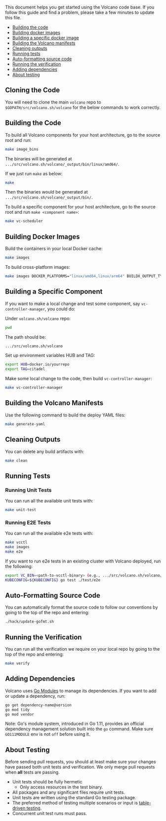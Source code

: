 This document helps you get started using the Volcano code base. If you follow this guide and find a problem, please take a few minutes to update this file.

- [Building the code](#building-the-code)
- [Building docker images](#building-docker-images)
- [Building a specific docker image](#building-a-specific-docker-image)
- [Building the Volcano manifests](#building-the-volcano-manifests)
- [Cleaning outputs](#cleaning-outputs)
- [Running tests](#running-tests)
- [Auto-formatting source code](#auto-formatting-source-code)
- [Running the verification](#running-the-verification)
- [Adding dependencies](#adding-dependencies)
- [About testing](#about-testing)

## Cloning the Code

You will need to clone the main `volcano` repo to `$GOPATH/src/volcano.sh/volcano` for the below commands to work correctly.

## Building the Code

To build all Volcano components for your host architecture, go to the source root and run:

```bash
make image_bins
```

The binaries will be generated at `.../src/volcano.sh/volcano/_output/bin/linux/amd64/`.

If we just run `make` as below:

```bash
make
```

Then the binaries would be generated at `.../src/volcano.sh/volcano/_output/bin/`.

To build a specific component for your host architecture, go to the source root and run `make <component name>`:

```bash
make vc-scheduler
```

## Building Docker Images

Build the containers in your local Docker cache:

```bash
make images
```

To build cross-platform images:

```bash
make images DOCKER_PLATFORMS="linux/amd64,linux/arm64" BUILDX_OUTPUT_TYPE=registry IMAGE_PREFIX=[yourregistry]
```

## Building a Specific Component

If you want to make a local change and test some component, say `vc-controller-manager`, you could do:

Under `volcano.sh/volcano` repo:

```bash
pwd
```

The path should be:

```bash
.../src/volcano.sh/volcano
```

Set up environment variables HUB and TAG:

```bash
export HUB=docker.io/yourrepo
export TAG=citadel
```

Make some local change to the code, then build `vc-controller-manager`:

```bash
make vc-controller-manager
```

## Building the Volcano Manifests

Use the following command to build the deploy YAML files:

```bash
make generate-yaml
```

## Cleaning Outputs

You can delete any build artifacts with:

```bash
make clean
```

## Running Tests

### Running Unit Tests

You can run all the available unit tests with:

```bash
make unit-test
```

### Running E2E Tests

You can run all the available e2e tests with:

```bash
make vcctl
make images
make e2e
```

If you want to run e2e tests in an existing cluster with Volcano deployed, run the following:

```bash
export VC_BIN=<path-to-vcctl-binary> (e.g., .../src/volcano.sh/volcano/_output/bin/)
KUBECONFIG=${KUBECONFIG} go test ./test/e2e
```

## Auto-Formatting Source Code

You can automatically format the source code to follow our conventions by going to the top of the repo and entering:

```bash
./hack/update-gofmt.sh
```

## Running the Verification

You can run all the verification we require on your local repo by going to the top of the repo and entering:

```bash
make verify
```

## Adding Dependencies

Volcano uses [Go Modules](https://go.dev/blog/migrating-to-go-modules) to manage its dependencies. If you want to add or update a dependency, run:

```bash
go get dependency-name@version
go mod tidy
go mod vendor
```

Note: Go's module system, introduced in Go 1.11, provides an official dependency management solution built into the `go` command. Make sure `GO111MODULE` env is not `off` before using it.

## About Testing

Before sending pull requests, you should at least make sure your changes have passed both unit tests and verification. We only merge pull requests when **all** tests are passing.

- Unit tests should be fully hermetic
  - Only access resources in the test binary.
- All packages and any significant files require unit tests.
- Unit tests are written using the standard Go testing package.
- The preferred method of testing multiple scenarios or input is [table-driven testing](https://go.dev/wiki/TableDrivenTests).
- Concurrent unit test runs must pass.



